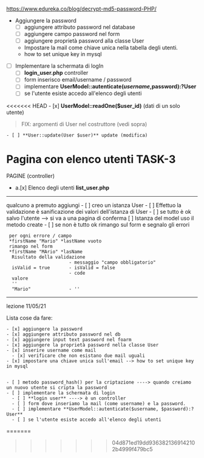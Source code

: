 https://www.edureka.co/blog/decrypt-md5-password-PHP/

- Aggiungere la password
  - [ ] aggiungere attributo password nel database
  - [ ] aggiungere campo password nel form
  - [ ] aggiungere proprietà password alla classe User

  - Impostare la mail come  chiave unica nella tabella degli utenti. 
  - how to set unique key in mysql 

<!-- - Quando crei un nuovo utente si cripta la password -->

- [ ] Implementare la schermata di logIn
    - [ ]  **login_user.php** controller
    - [ ]  form inserisco email/username / password
    - [ ]  implementare **UserModel::autenticate($username,$password):?User**
    - [ ]  se l'utente esiste accedo all'elenco degli utenti

<<<<<<< HEAD
    - [x] **UserModel::readOne($user_id)** (dati di un solo utente) 
  
  > FIX: argomenti di User nel costruttore (vedi sopra)
  
    - [ ] **User::update(User $user)** update (modifica)

 # Pagina con elenco utenti TASK-3
  PAGINE (controller)
  - a.[x] Elenco degli utenti **list_user.php**
  
  
  
  
  --------------------------------------------------
  
  qualcuno a premuto aggiungi
     - [ ] creo un istanza User
     - [ ] Effettuo la validazione è sanificazione dei valori dell'istanza di User
     - [ ] se tutto è ok salvo l'utente --> si va a una pagina di conferma
                 [ ] Istanza del model uso il metodo create 
     - [ ] se non è tutto ok rimango sul form e segnalo gli errori

     per ogni errore / campo
     *firstName "Mario" *lastName vuoto
     rimango nel form
     *firstName "MArio" *lasName 
      Risultato della validazione
                           - messaggio "campo obbligatorio"
      isValid = true       - isValid = false 
                           - code
      valore 
      ''
      "Mario"              - ''

  ---------------------------------------------------- 
  lezione 11/05/21
  
  Lista cose da fare:

    - [x] aggiungere la password 
    - [x] aggiungere attributo password nel db
    - [x] aggiungere input text password nel foarm
    - [x] aggiungere la proprietà password nella classe User 
    - [x] inserire username come mail
      - [x] verificare che non esistano due mail uguali
    - [x] impostare una chiave unica sull'email --> how to set unique key in mysql


    - [ ] metodo password_hash() per la criptazione ----> quando creiamo un nuovo utente si cripta la password
    - [ ] implementare la schermata di login
      - [ ] **login user** ----> è un controller
      - [ ] form dove inseriamo la mail (come username) e la password.
      - [ ] implementare **UserModel::autenticate($username, $password):?User**
      - [ ] se l'utente esiste accedo all'elenco degli utenti
=======
>>>>>>> 04d871ed19dd9363821369142102b4999f479bc5
